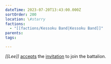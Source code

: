 ```yaml
---
dateTime: 2023-07-20T13:43:00.000Z
sortOrder: 200
location: \#starry
factions:
  - "[[factions/Kessoku Band|Kessoku Band]]"
parents: 
tags: 

---
```

*[[Lee]]* [accepts](discord://discord.com/channels/1093664259273130084/1093664259273130087/1131582109996302346) the [invitation](discord://discord.com/channels/1093664259273130084/1093664259273130087/1131582048897875978) to join the battalion.
